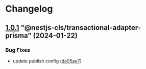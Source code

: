 # Changelog

<!-- MONODEPLOY:BELOW -->

## [1.0.1](https://github.com/Papooch/nestjs-cls/compare/@nestjs-cls/transactional-adapter-prisma@1.0.0...@nestjs-cls/transactional-adapter-prisma@1.0.1) "@nestjs-cls/transactional-adapter-prisma" (2024-01-22)<a name="1.0.1"></a>

### Bug Fixes

* update publish config ([da05ae7](https://github.com/Papooch/nestjs-cls/commits/da05ae7))


